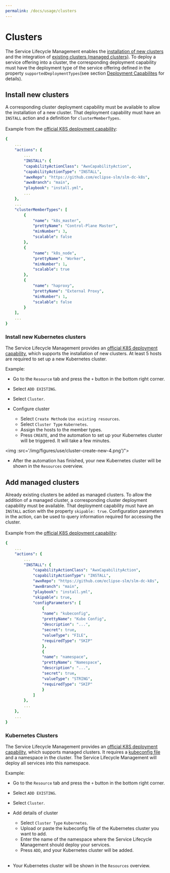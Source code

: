 ```yaml
---
permalink: /docs/usage/clusters
---
```


# Clusters
The Service Lifecycle Management enables the [installation of new clusters](#install-new-clusters) and the integration of [existing clusters (managed clusters)](#add-managed-clusters). To deploy a service offering into a cluster, the corresponding deployment capability must have the deployment type of the service offering defined in the property `supportedDeploymentTypes`(see section [Deployment Capabilites](/docs/usage/capabilities/#deployment-capabilities) for details).

## Install new clusters
A corresponding cluster deployment capability must be available to allow the installation of a new cluster. That deployment capability must have an `INSTALL` action and a definition for `clusterMemberTypes`.
<br><br>
Example from the [official K8S deployment capability](https://github.com/eclipse-slm/slm-dc-k8s):
```yaml
{
    ...
    "actions": {
        ...
        "INSTALL": {
        "capabilityActionClass": "AwxCapabilityAction",
        "capabilityActionType": "INSTALL",
        "awxRepo": "https://github.com/eclipse-slm/slm-dc-k8s",
        "awxBranch": "main",
        "playbook": "install.yml",
        ...
    },
    ...
    "clusterMemberTypes": [
        {
            "name": "k8s_master",
            "prettyName": "Control-Plane Master",
            "minNumber": 3,
            "scalable": false
        },
        {
            "name": "k8s_node",
            "prettyName": "Worker",
            "minNumber": 1,
            "scalable": true
        },
        {
            "name": "haproxy",
            "prettyName": "External Proxy",
            "minNumber": 1,
            "scalable": false
        }
    ],
    ...
}
```

### Install new Kubernetes clusters
The Service Lifecycle Management provides an [official K8S deployment capability](https://github.com/eclipse-slm/slm-dc-k8s), which supports the installation of new clusters. At least 5 hosts are required to set up a new Kubernetes cluster.

Example:
* Go to the `Resource` tab and press the `+` button in the bottom right corner.
  <img :src="$withBase('/img/figures/use/cluster-create-new-1.png')">

* Select `ADD EXISTING`.
  <img :src="$withBase('/img/figures/use/cluster-create-new-2.png')">

* Select `Cluster`.
  <img :src="$withBase('/img/figures/use/cluster-create-new-3.png')">

* Configure cluster
  * Select `Create Methode` `Use existing resources`.
  * Select `Cluster Type` `Kubernetes`.
  *  Assign the hosts to the member types.
  * Press `CREATE`, and the automation to set up your Kubernetes cluster will be triggered. It will take a few minutes.

<img :src='/img/figures/use/cluster-create-new-4.png')">

* After the automation has finished, your new Kubernetes cluster will be shown in the `Resources` overview.
  <img :src="$withBase('/img/figures/use/cluster-create-new-5.png')">

## Add managed clusters
Already existing clusters be added as managed clusters. To allow the addition of a managed cluster, a corresponding cluster deployment capability must be available. That deployment capability must have an `INSTALL` action with the property `skipable: true`. Configuration parameters in the action, can be used to query information required for accessing the cluster.
<br><br>
Example from the [official K8S deployment capability](https://github.com/eclipse-slm/slm-dc-k8s):
```yaml
{
    ...
    "actions": {
        ...
        "INSTALL": {
            "capabilityActionClass": "AwxCapabilityAction",
            "capabilityActionType": "INSTALL",
            "awxRepo": "https://github.com/eclipse-slm/slm-dc-k8s",
            "awxBranch": "main",
            "playbook": "install.yml",
            "skipable": true,
            "configParameters": [
                {
                "name": "kubeconfig",
                "prettyName": "Kube Config",
                "description": "...",
                "secret": true,
                "valueType": "FILE",
                "requiredType": "SKIP"
                },
                {
                "name": "namespace",
                "prettyName": "Namespace",
                "description": "...",
                "secret": true,
                "valueType": "STRING",
                "requiredType": "SKIP"
                }
            ]
        },
        ...
    },
    ...
}
```

### Kubernetes Clusters
The Service Lifecycle Management provides an [official K8S deployment capability](https://github.com/eclipse-slm/slm-dc-k8s), which supports managed clusters. It requires a [kubeconfig file](https://kubernetes.io/docs/concepts/configuration/organize-cluster-access-kubeconfig/) and a namespace in the cluster. The Service Lifecycle Management will deploy all services into this namespace.

Example:
* Go to the `Resource` tab and press the `+` button in the bottom right corner.
  <img :src="$withBase('/img/figures/use/cluster-add-existing-1.png')">

* Select `ADD EXISTING`.
  <img :src="$withBase('/img/figures/use/cluster-add-existing-2.png')">

* Select `Cluster`.
  <img :src="$withBase('/img/figures/use/cluster-add-existing-3.png')">

* Add details of cluster 
  * Select `Cluster Type` `Kubernetes`.
  * Upload or paste the kubeconfig file of the Kubernetes cluster you want to add.
  * Enter the name of the namespace where the Service Lifecycle Management should deploy your services.
  * Press `ADD`, and your Kubernetes cluster will be added.

  <img :src="$withBase('/img/figures/use/cluster-add-existing-4.png')">

* Your Kubernetes cluster will be shown in the `Resources` overview.
  <img :src="$withBase('/img/figures/use/cluster-add-existing-5.png')">
